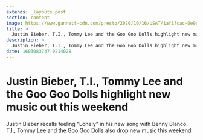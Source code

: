 ```yaml
--- 
extends: _layouts.post 
section: content 
image: https://www.gannett-cdn.com/presto/2020/10/16/USAT/1af1fcac-0e9e-4754-ade0-ae3c14fd4167-20201015_251_NMF_FINAL.jpg?crop=1911,1075,x0,y0&width=1911&height=1075&format=pjpg&auto=webp 
title: > 
  Justin Bieber, T.I., Tommy Lee and the Goo Goo Dolls highlight new music out this weekend 
description: > 
  Justin Bieber, T.I., Tommy Lee and the Goo Goo Dolls highlight new music out this weekendJustin Bieber recalls feeling "Lonely" in his new song with Benny Blanco.T.I., Tommy Lee and the Goo Goo Dolls also drop new music this weekend. 
date: 1603083747.0214028 
--- 
```

<div><h1 class="gnt_sv_hl">Justin Bieber, T.I., Tommy Lee and the Goo Goo Dolls highlight new music out this weekend</h1><p class="gnt_sv_vb">Justin Bieber recalls feeling "Lonely" in his new song with Benny Blanco. T.I., Tommy Lee and the Goo Goo Dolls also drop new music this weekend.</p></div>